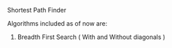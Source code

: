 Shortest Path Finder

Algorithms included as of now are:
  1) Breadth First Search ( With and Without diagonals )

